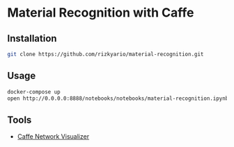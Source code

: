 # Material Recognition with Caffe

## Installation

```bash
git clone https://github.com/rizkyario/material-recognition.git
```

## Usage

```bash
docker-compose up
open http://0.0.0.0:8888/notebooks/notebooks/material-recognition.ipynb?token=caffe
```

## Tools

-  [Caffe Network Visualizer](http://ethereon.github.io/netscope/#/editor)
